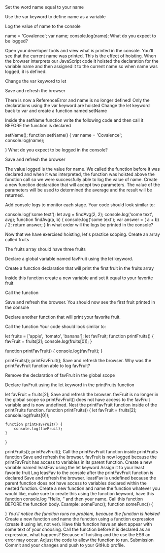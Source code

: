Set the word name equal to your name

Use the var keyword to define name as a variable

Log the value of name to the console

name = 'Covalence';
var name;
console.log(name);
What do you expect to be logged?

Open your developer tools and view what is printed in the console. You'll see that the current name was printed.
This is the effect of hoisting. When the browser interprets our JavaScript code it hoisted the declaration for the variable name and then assigned it to the current name so when name was logged, it is defined.

Change the var keyword to let

Save and refresh the browser

There is now a ReferenceError and name is no longer defined!
Only the declarations using the var keyword are hoisted
Change the let keyword back to var and create a function named setName

Inside the setName function write the following code and then call it BEFORE the function is declared

setName();
function setName() {
    var name = 'Covalence';
    console.log(name);

}
What do you expect to be logged in the console?

Save and refresh the browser

The value logged is the value for name.
We called the function before it was declared and when it was interpreted, the function was hoisted above the function call so we were successfully able to log the value of name.
Create a new function declaration that will accept two parameters. The value of the parameters will be used to determined the average and the result will be returned.

Add console logs to monitor each stage. Your code should look similar to:

console.log('some text');
let avg = findAvg(2, 2);
console.log('some text', avg);
function findAvg(a, b) {
    console.log('some text');
    var answer = ( a + b) / 2;
    return answer;
}
In what order will the logs be printed in the console?

Now that we have exercised hoisting, let's practice scoping.
Create an array called fruits

The fruits array should have three fruits

Declare a global variable named favFruit using the let keyword.

Create a function declaration that will print the first fruit in the fruits array

Inside this function create a new variable and set it equal to your favorite fruit

Call the function

Save and refresh the browser. You should now see the first fruit printed in the console

Declare another function that will print your favorite fruit.

Call the function
Your code should look similar to:

let fruits = ['apple', 'tomato', 'banana'];
let favFruit;
function printFruits() {
    favFruit = fruits[2];
    console.log(fruits[0]);
}

function printFavFruit() {
    console.log(favFruit);
}

printFruits();
printFavFruit();
Save and refresh the browser.
Why was the printFavFruit function able to log favFruit?

Remove the declaration of favFruit in the global scope

Declare favFruit using the let keyword in the printFruits function

let favFruit = fruits[2];
Save and refresh the browser. favFruit is no longer in the global scope so printFavFruit() does not have access to the favFruit variable and is now undefined.
Nest the printFavFruit function inside of the printFruits function.
function printFruits() {
    let favFruit = fruits[2];
    console.log(fruits[0]);

    function printFavFruit() {
        console.log(favFruit);
    }
}

printFruits();
printFavFruit();
Call the printFavFruit function inside printFruits function
Save and refresh the browser. favFruit is now logged because the printFavFruit has access to variables in its parent function.
Create a new variable named leastFav using the let keyword
Assign it to your least favorite fruit
Log leasFav to the console after the printFavFruit function is declared
Save and refresh the browser. leastFav is undefined because the parent function does not have access to variables declared within the nested function.
Create a new function and name the function whatever you would like, make sure to create this using the function keyword, have this function console.log “Hello, “ and then your name. Call this function BEFORE the function body. Example:
someFunc();
function someFunc() {

}
*You’ll notice the function runs no problem, because the function is hoisted*
Create a new function and name the function using a function expression (create it using let, not ver). Have this function have an alert appear with some text of your choosing.
Call the function before it is declared as an expression, what happens? Because of hoisting and the use the ES6 an error may occur. Adjust the code to allow the function to run.
Submission
Commit and your changes and push to your GitHub profile.

